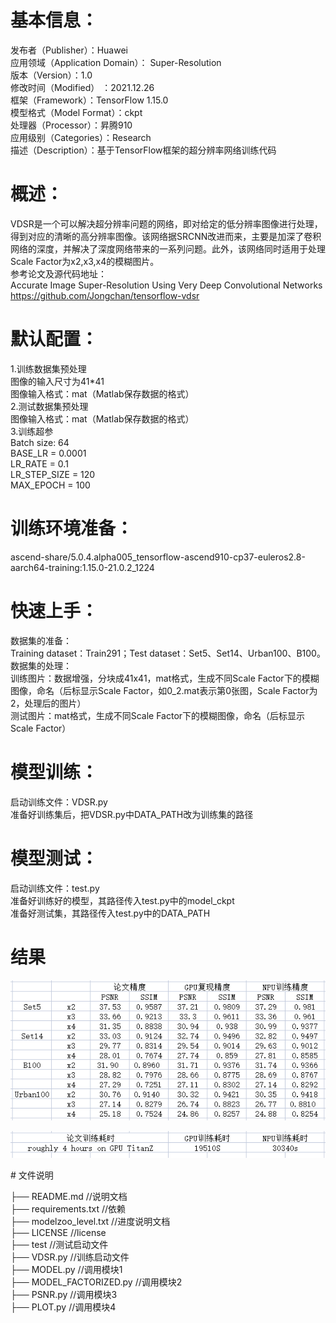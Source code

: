 # 基本信息：
发布者（Publisher）：Huawei  
应用领域（Application Domain）： Super-Resolution  
版本（Version）：1.0  
修改时间（Modified） ：2021.12.26  
框架（Framework）：TensorFlow 1.15.0  
模型格式（Model Format）：ckpt  
处理器（Processor）：昇腾910  
应用级别（Categories）：Research  
描述（Description）：基于TensorFlow框架的超分辨率网络训练代码  

# 概述：
VDSR是一个可以解决超分辨率问题的网络，即对给定的低分辨率图像进行处理，得到对应的清晰的高分辨率图像。该网络据SRCNN改进而来，主要是加深了卷积网络的深度，并解决了深度网络带来的一系列问题。此外，该网络同时适用于处理Scale Factor为x2,x3,x4的模糊图片。  
参考论文及源代码地址：  
Accurate Image Super-Resolution Using Very Deep Convolutional Networks  
https://github.com/Jongchan/tensorflow-vdsr

# 默认配置：
1.训练数据集预处理  
图像的输入尺寸为41*41  
图像输入格式：mat（Matlab保存数据的格式）  
2.测试数据集预处理  
图像输入格式：mat（Matlab保存数据的格式）  
3.训练超参  
Batch size: 64  
BASE_LR = 0.0001  
LR_RATE = 0.1  
LR_STEP_SIZE = 120  
MAX_EPOCH = 100  

# 训练环境准备：
ascend-share/5.0.4.alpha005_tensorflow-ascend910-cp37-euleros2.8-aarch64-training:1.15.0-21.0.2_1224

# 快速上手：
数据集的准备：  
Training dataset：Train291；Test dataset：Set5、Set14、Urban100、B100。  
数据集的处理：  
训练图片：数据增强，分块成41x41，mat格式，生成不同Scale Factor下的模糊图像，命名（后标显示Scale Factor，如0_2.mat表示第0张图，Scale Factor为2，处理后的图片）  
测试图片：mat格式，生成不同Scale Factor下的模糊图像，命名（后标显示Scale Factor）  

# 模型训练：
启动训练文件：VDSR.py  
准备好训练集后，把VDSR.py中DATA_PATH改为训练集的路径

# 模型测试：
启动训练文件：test.py  
准备好训练好的模型，其路径传入test.py中的model_ckpt  
准备好测试集，其路径传入test.py中的DATA_PATH  

# 结果
![输入图片说明](%E7%B2%BE%E5%BA%A6.png)


![输入图片说明](T%7DR5%7DO6UHSG4%60%25D%7DNN$Q7%5BM.png)


﻿# 文件说明

├── README.md                      //说明文档                        
├── requirements.txt	           //依赖                   
├── modelzoo_level.txt             //进度说明文档                         
├── LICENSE                        //license                                        
├── test		           //测试启动文件  
                                                                                                                                                             ├── VDSR.py   			   //训练启动文件                                                                                                              
├── MODEL.py                       //调用模块1                  
├── MODEL_FACTORIZED.py            //调用模块2                     
├── PSNR.py                        //调用模块3	                   
├── PLOT.py                        //调用模块4             
